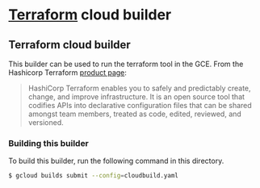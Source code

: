 # [Terraform](https://www.terraform.io/docs) cloud builder

## Terraform cloud builder
This builder can be used to run the terraform tool in the GCE. From the Hashicorp Terraform [product page](https://www.terraform.io/):

> HashiCorp Terraform enables you to safely and predictably create, change, and improve infrastructure. It is an open source
> tool that codifies APIs into declarative configuration files that can be shared amongst team members, treated as code,
> edited, reviewed, and versioned.

### Building this builder
To build this builder, run the following command in this directory.
```sh
$ gcloud builds submit --config=cloudbuild.yaml
```
